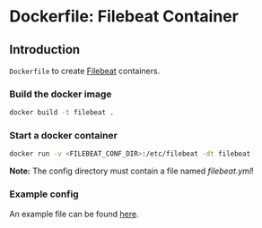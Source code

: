 # Dockerfile: Filebeat Container

## Introduction

`Dockerfile` to create [Filebeat](https://www.elastic.co/products/beats/filebeat) containers.


### Build the docker image

```bash
docker build -t filebeat .
```

### Start a docker container

```bash
docker run -v <FILEBEAT_CONF_DIR>:/etc/filebeat -dt filebeat
```

**Note:** The config directory must contain a file named *filebeat.yml*!

### Example config

An example file can be found [here](conf/filebeat.yml).

